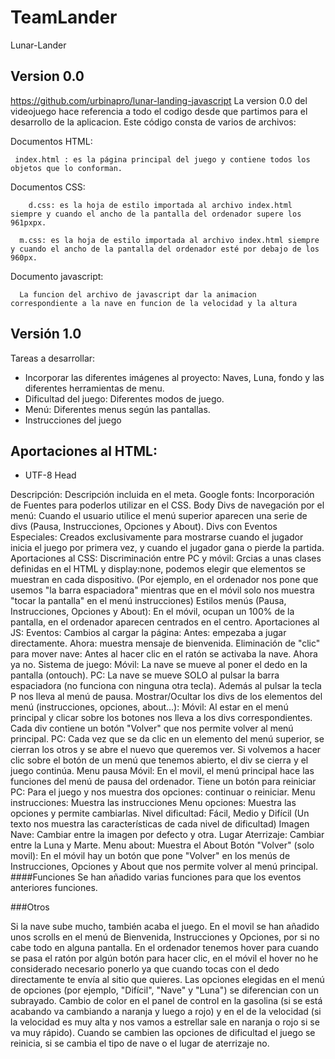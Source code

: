 # TeamLander

Lunar-Lander
## Version 0.0
https://github.com/urbinapro/lunar-landing-javascript
La version 0.0 del videojuego hace referencia a todo el codigo desde que partimos para el desarrollo de la aplicacion.
Este código consta de varios de archivos:
 
 Documentos HTML:
  
     index.html : es la página principal del juego y contiene todos los objetos que lo conforman.
    
  Documentos CSS:
  
 	    d.css: es la hoja de estilo importada al archivo index.html siempre y cuando el ancho de la pantalla del ordenador supere los           961pxpx.
      
      m.css: es la hoja de estilo importada al archivo index.html siempre y cuando el ancho de la pantalla del ordenador esté por debajo de los 960px.
   Documento javascript:
      
      La funcion del archivo de javascript dar la animacion correspondiente a la nave en funcion de la velocidad y la altura



## Versión 1.0

Tareas a desarrollar:


* Incorporar las diferentes imágenes al proyecto: Naves, Luna, fondo y las diferentes herramientas de menu.
* Dificultad del juego: Diferentes modos de juego.
* Menú: Diferentes menus según las pantallas.
* Instrucciones del juego


## Aportaciones al HTML:
* UTF-8
Head

Descripción: Descripción incluida en el meta.
Google fonts: Incorporación de Fuentes para poderlos utilizar en el CSS.
Body
Divs de navegación por el menú: Cuando el usuario utilice el menú superior aparecen una serie de divs (Pausa, Instrucciones, Opciones y About).
Divs con Eventos Especiales: Creados exclusivamente para mostrarse cuando el jugador inicia el juego por primera vez, y cuando el jugador gana o pierde la partida.
Aportaciones al CSS:
Discriminación entre PC y móvil: Grcias a unas clases definidas en el HTML y display:none, podemos elegir que elementos se muestran en cada dispositivo. (Por ejemplo, en el ordenador nos pone que usemos "la barra espaciadora" mientras que en el móvil solo nos muestra "tocar la pantalla" en el menú instrucciones)
Estilos menús (Pausa, Instrucciones, Opciones y About): En el móvil, ocupan un 100% de la pantalla, en el ordenador aparecen centrados en el centro.
Aportaciones al JS:
Eventos:
Cambios al cargar la página: Antes: empezaba a jugar directamente. Ahora: muestra mensaje de bienvenida.
Eliminación de "clic" para mover nave: Antes al hacer clic en el ratón se activaba la nave. Ahora ya no.
Sistema de juego:
Móvil: La nave se mueve al poner el dedo en la pantalla (ontouch).
PC: La nave se mueve SOLO al pulsar la barra espaciadora (no funciona con ninguna otra tecla). Además al pulsar la tecla P nos lleva al menú de pausa.
Mostrar/Ocultar los divs de los elementos del menú (instrucciones, opciones, about...):
Móvil: Al estar en el menú principal y clicar sobre los botones nos lleva a los divs correspondientes. Cada div contiene un botón "Volver" que nos permite volver al menú principal.
PC: Cada vez que se da clic en un elemento del menú superior, se cierran los otros y se abre el nuevo que queremos ver. Si volvemos a hacer clic sobre el botón de un menú que tenemos abierto, el div se cierra y el juego continúa.
Menu pausa
Móvil: En el movil, el menú principal hace las funciones del menú de pausa del ordenador. Tiene un botón para reiniciar
PC: Para el juego y nos muestra dos opciones: continuar o reiniciar.
Menu instrucciones: Muestra las instrucciones
Menu opciones: Muestra las opciones y permite cambiarlas.
Nivel dificultad: Fácil, Medio y Difícil (Un texto nos muestra las características de cada nivel de dificultad)
Imagen Nave: Cambiar entre la imagen por defecto y otra.
Lugar Aterrizaje: Cambiar entre la Luna y Marte.
Menu about: Muestra el About
Botón "Volver" (solo movil): En el móvil hay un botón que pone "Volver" en los menús de Instrucciones, Opciones y About que nos permite volver al menú principal.
####Funciones Se han añadido varias funciones para que los eventos anteriores funciones.

###Otros

Si la nave sube mucho, también acaba el juego.
En el movil se han añadido unos scrolls en el menú de Bienvenida, Instrucciones y Opciones, por si no cabe todo en alguna pantalla.
En el ordenador tenemos hover para cuando se pasa el ratón por algún botón para hacer clic, en el móvil el hover no he considerado necesario ponerlo ya que cuando tocas con el dedo directamente te envía al sitio que quieres.
Las opciones elegidas en el menú de opciones (por ejemplo, "Difícil", "Nave" y "Luna") se diferencian con un subrayado.
Cambio de color en el panel de control en la gasolina (si se está acabando va cambiando a naranja y luego a rojo) y en el de la velocidad (si la velocidad es muy alta y nos vamos a estrellar sale en naranja o rojo si se va muy rápido).
Cuando se cambien las opciones de dificultad el juego se reinicia, si se cambia el tipo de nave o el lugar de aterrizaje no.
